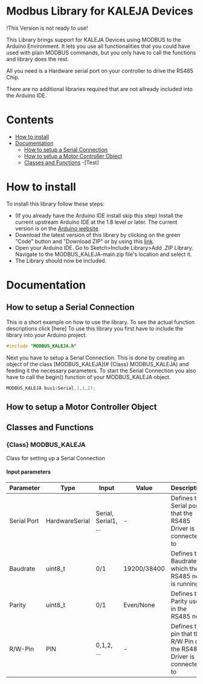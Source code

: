 # Modbus Library for KALEJA Devices

!This Version is not ready to use!

This Library brings support for KALEJA Devices using MODBUS to the Arduino Environment. It lets you use all functionalities that you could have used with plain MODBUS commands, but you only have to call the functions and library does the rest.

All you need is a Hardware serial port on your controller to drive the RS485 Chip.

There are no additional libraries required that are not allready included into the Arduino IDE.

# Contents

- [How to install](#How-to-install)
- [Documentation](#documentation)
	- [How to setup a Serial Connection](#how-to-setup-a-serial-connection)
	- [How to setup a Motor Controller Object](#how-to-setup-a-motor-controller-object)
	- [Classes and Functions](#classes-and-functions)
		-[Test]
	

# How to install

To install this library follow these steps:

- (If you already have the Arduino IDE install skip this step) Install the current upstream Arduino IDE at the 1.8 level or later. The current version is on the [Arduino website](https://www.arduino.cc/en/main/software).
- Download the latest version of this library by clicking on the green "Code" button and "Download ZIP" or by using this [link](https://github.com/Linzm99/MODBUS_KALEJA/archive/main.zip).
- Open your Arduino IDE. Go to Sketch>Include Library>Add .ZIP Library. Navigate to the MODBUS_KALEJA-main.zip file's location and select it.
- The Library should now be included.

# Documentation

## How to setup a Serial Connection

This is a short example on how to use the library. To see the actual function descriptions click [here]
To use this library you first have to include the library into your Arduino project.

```c
#include "MODBUS_KALEJA.h"
```

Next you have to setup a Serial Connection. This is done by creating an object of the class [MODBUS_KALEJA](# {Class} MODBUS_KALEJA) and feeding it the necessary parameters.
To start the Serial Connection you also have to call the begin() function of your MODBUS_KALEJA object.

```c
MODBUS_KALEJA bus1(Serial,1,1,2); 
```

## How to setup a Motor Controller Object


## Classes and Functions

### {Class} MODBUS_KALEJA

Class for setting up a Serial Connection

#### Input parameters

| Parameter | Type |Input | Value | Description |
| --------- | ---- | ---- | ----- | ----------- |
| Serial Port | HardwareSerial | Serial, Serial1, ... | - | Defines the Serial port that the RS485 Driver is connected to |
| Baudrate | uint8_t | 0/1 | 19200/38400 | Defines the Baudrate at which the RS485 net is running |
| Parity | uint8_t | 0/1 | Even/None | Defines the Parity used in the RS485 net |
| R/W-Pin | PIN | 0,1,2, ... | - | Defines the pin that the R/W Pin of the RS485 Driver is connected to |
